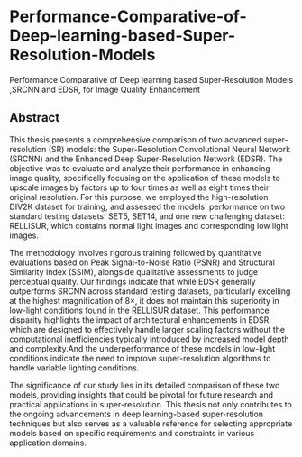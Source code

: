 # Performance-Comparative-of-Deep-learning-based-Super-Resolution-Models
Performance Comparative of Deep learning based Super-Resolution Models ,SRCNN and EDSR, for Image Quality Enhancement
## Abstract
This thesis presents a comprehensive comparison of two advanced super-resolution (SR) models: the Super-Resolution Convolutional Neural Network (SRCNN) and the Enhanced Deep Super-Resolution Network (EDSR). The objective was to evaluate and analyze their performance in enhancing image quality, specifically focusing on the application of these models to upscale images by factors up to four times as well as eight times their original resolution. For this purpose, we employed the high-resolution DIV2K dataset for training, and assessed the models' performance on two standard testing datasets: SET5, SET14, and one new challenging dataset: RELLISUR, which contains normal light images and corresponding low light images.

The methodology involves rigorous training followed by quantitative evaluations based on Peak Signal-to-Noise Ratio (PSNR) and Structural Similarity Index (SSIM), alongside qualitative assessments to judge perceptual quality. Our findings indicate that while EDSR generally outperforms SRCNN across standard testing datasets, particularly excelling at the highest magnification of 8×, it does not maintain this superiority in low-light conditions found in the RELLISUR dataset. This performance disparity highlights the impact of architectural enhancements in EDSR, which are designed to effectively handle larger scaling factors without the computational inefficiencies typically introduced by increased model depth and complexity.And the underperformance of these models in low-light conditions indicate the need to improve super-resolution algorithms to handle variable lighting conditions.

The significance of our study lies in its detailed comparison of these two models, providing insights that could be pivotal for future research and practical applications in super-resolution. This thesis not only contributes to the ongoing advancements in deep learning-based super-resolution techniques but also serves as a valuable reference for selecting appropriate models based on specific requirements and constraints in various application domains.

